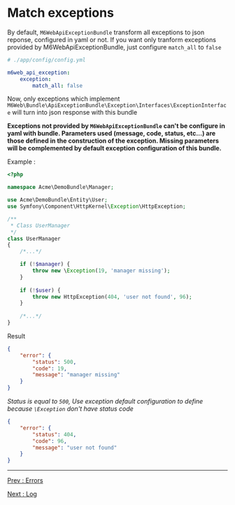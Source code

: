 # Match exceptions

By default, `M6WebApiExceptionBundle` transform all exceptions to json reponse, configured in yaml or not. If you want only tranform exceptions provided by M6WebApiExceptionBundle, just configure `match_all` to `false`
```yaml
# ./app/config/config.yml

m6web_api_exception:
    exception:
        match_all: false
```

Now, only exceptions which implement `M6Web\Bundle\ApiExceptionBundle\Exception\Interfaces\ExceptionInterface` will turn into json response with this bundle

**Exceptions not provided by `M6WebApiExceptionBundle` can't be configure in yaml with bundle. Parameters used (message, code, status, etc...) are those defined in the construction of the exception. Missing parameters will be complemented by default exception configuration of this bundle.**

Example :

```php
<?php 

namespace Acme\DemoBundle\Manager;

use Acme\DemoBundle\Entity\User;
use Symfony\Component\HttpKernel\Exception\HttpException;

/**
 * Class UserManager
 */
class UserManager
{
    /*...*/

    if (!$manager) {
        throw new \Exception(19, 'manager missing');
    }
    
    if (!$user) {
        throw new HttpException(404, 'user not found', 96);
    }
    
    /*...*/
}
```

Result

```json
{
    "error": {
        "status": 500,
        "code": 19,
        "message": "manager missing"
    }
}
```
*Status is equal to `500`, Use exception default configuration to define because `\Exception` don't have status code*

```json
{
    "error": {
        "status": 404,
        "code": 96,
        "message": "user not found"
    }
}
```

---

[Prev : Errors](https://github.com/M6Web/ApiExceptionBundle/blob/master/doc/errors.md)

[Next : Log](https://github.com/M6Web/ApiExceptionBundle/blob/master/doc/log.md)